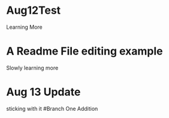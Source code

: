 # Aug12Test
Learning More

# A Readme File editing example
Slowly learning more
# Aug 13 Update
sticking with it
#Branch One Addition
